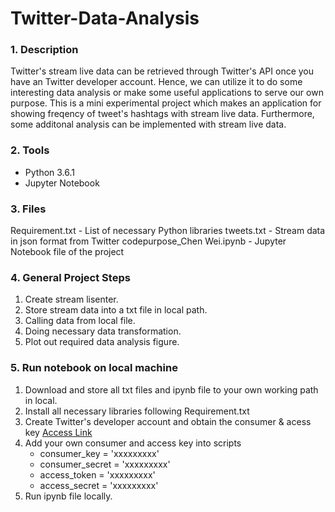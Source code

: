 # Twitter-Data-Analysis

### 1. Description 

Twitter's stream live data can be retrieved through Twitter's API once you have an Twitter developer account. Hence, we can utilize it to do some interesting data analysis or make some useful applications to serve our own purpose. This is a mini experimental project which makes an application for showing freqency of tweet's hashtags with stream live data. Furthermore, some additonal analysis can be implemented with stream live data. 


### 2. Tools

 * Python 3.6.1
 * Jupyter Notebook

### 3. Files
Requirement.txt - List of necessary Python libraries
tweets.txt - Stream data in json format from Twitter
codepurpose_Chen Wei.ipynb - Jupyter Notebook file of the project

### 4. General Project Steps

1. Create stream lisenter.
2. Store stream data into a txt file in local path.
3. Calling data from local file.
4. Doing necessary data transformation.
5. Plot out required data analysis figure.


### 5. Run notebook on local machine

1. Download and store all txt files and ipynb file to your own working path in local.
3. Install all necessary libraries following Requirement.txt
4. Create Twitter's developer account and obtain the consumer & acess key  [Access Link](https://developer.twitter.com/en/apply-for-access)
5. Add your own consumer and access key into scripts
   * consumer_key = 'xxxxxxxxx'
   * consumer_secret = 'xxxxxxxxx' 
   * access_token = 'xxxxxxxxx'
   * access_secret = 'xxxxxxxxx'
6. Run ipynb file locally.
